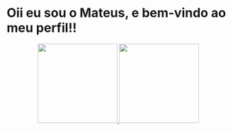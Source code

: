 <h1>Oii eu sou o Mateus, e bem-vindo ao meu perfil!!</h1>
<div align="center">
  <a href="https://github.com/materoo">
  <img height="180em" src="https://github-readme-stats.vercel.app/api?username=materoo&show_icons=true&theme=dark&include_all_commits=true&count_private=true"/>
  <img height="180em" src="https://github-readme-stats.vercel.app/api/top-langs/?username=materoo&layout=compact&langs_count=7&theme=dark"/>
</div>
